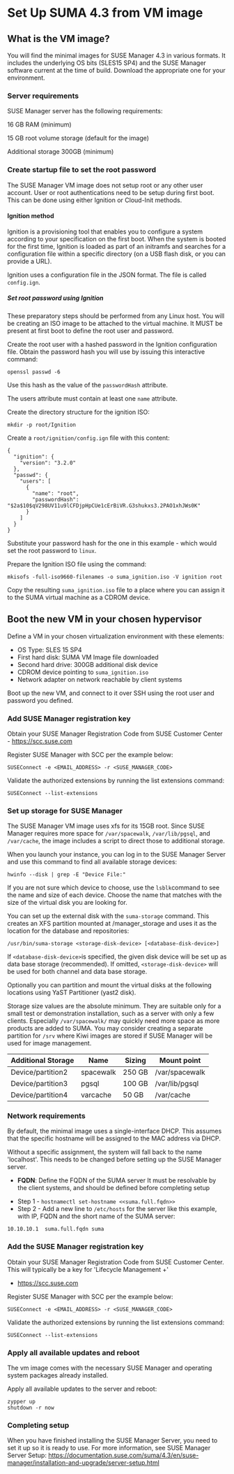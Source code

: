 # Set Up SUMA 4.3 from VM image

## What is the VM image?

You will find the minimal images for SUSE Manager 4.3 in various formats.  It includes the underlying OS bits (SLES15 SP4) and the SUSE Manager software current at the time of build.
Download the appropriate one for your environment.

### Server requirements
SUSE Manager server has the following requirements:

16 GB RAM (minimum)

15 GB root volume storage (default for the image)

Additional storage 300GB (minimum)  

### Create startup file to set the root password
The SUSE Manager VM image does not setup root or any other user account. User or root authentications need to be setup during first boot. This can be done using either Ignition or Cloud-Init methods.
#### Ignition method
Ignition is a provisioning tool that enables you to configure a system according to your specification on the first boot. When the system is booted for the first time, Ignition is loaded as part of an initramfs and searches for a configuration file within a specific directory (on a USB flash disk, or you can provide a URL).

Ignition uses a configuration file in the JSON format. The file is called ```config.ign```.

##### Set root password using Ignition
These preparatory steps should be performed from any Linux host.
You will be creating an ISO image to be attached to the virtual machine.
It MUST be present at first boot to define the root user and password.

Create the root user with a hashed password in the Ignition configuration file.
Obtain the password hash you will use by issuing this interactive command:
```
openssl passwd -6
```
Use this hash as the value of the ```passwordHash``` attribute.

The users attribute must contain at least one ```name``` attribute.

Create the directory structure for the ignition ISO:
```
mkdir -p root/Ignition
```
Create a ```root/ignition/config.ign``` file with this content:
```
{
  "ignition": {
    "version": "3.2.0"
  },
  "passwd": {
    "users": [
      {
        "name": "root",
        "passwordHash": "$2a$10$qV298UV11u9lCFDjpHpCUe1cErBiVR.G3shukxs3.2PAO1xhJWs0K"
      }
    ]
  }
}
```
Substitute your password hash for the one in this example - which would set the root password to ```linux```.

Prepare the Ignition ISO file using the command:
```
mkisofs -full-iso9660-filenames -o suma_ignition.iso -V ignition root
```
Copy the resulting ```suma_ignition.iso``` file to a place where you can assign it to the SUMA virtual machine as a CDROM device.  
## Boot the new VM in your chosen hypervisor
Define a VM in your chosen virtualization environment with these elements:

* OS Type:  SLES 15 SP4
* First hard disk: SUMA VM Image file downloaded
* Second hard drive: 300GB additional disk device
* CDROM device pointing to ```suma_ignition.iso```
* Network adapter on network reachable by client systems

Boot up the new VM, and connect to it over SSH using the root user and password you defined.

### Add SUSE Manager registration key

Obtain your SUSE Manager Registration Code from SUSE Customer Center - https://scc.suse.com

Register SUSE Manager with SCC per the example below:
```
SUSEConnect -e <EMAIL_ADDRESS> -r <SUSE_MANAGER_CODE>
```
Validate the authorized extensions by running the list extensions command:
```
SUSEConnect --list-extensions
```
### Set up storage for SUSE Manager

The SUSE Manager VM image uses xfs for its 15GB root.  Since SUSE Manager requires more space for ```/var/spacewalk```, ```/var/lib/pgsql```, and ```/var/cache```, the image includes a script to direct those to additional storage.

When you launch your instance, you can log in to the SUSE Manager Server and use this command to find all available storage devices:
```
hwinfo --disk | grep -E "Device File:"
```
If you are not sure which device to choose, use the ```lsblk```command to see the name and size of each device. Choose the name that matches with the size of the virtual disk you are looking for.

You can set up the external disk with the ```suma-storage``` command. This creates an XFS partition mounted at /manager_storage and uses it as the location for the database and repositories:
```
/usr/bin/suma-storage <storage-disk-device> [<database-disk-device>]
```
If ```<database-disk-device>```is specified, the given disk device will be set up
as data base storage (recommended). If omitted, ```<storage-disk-device>``` will
be used for both channel and data base storage.

Optionally you can partition and mount the virtual disks at the following locations using YaST Partitioner (yast2 disk).

Storage size values are the absolute minimum. They are suitable only for a small test or demonstration installation, such as a server with only a few clients. Especially ```/var/spacewalk/``` may quickly need more space as more products are added to SUMA. You may consider creating a separate partition for ```/srv``` where Kiwi images
are stored if SUSE Manager will be used for image management.

| Additional Storage   | Name      | Sizing        | Mount point  |
| ------------------   | --------- | ------------- | ------------ |
| Device/partition2    | spacewalk | 250 GB        | /var/spacewalk |
| Device/partition3    | pgsql     | 100 GB        | /var/lib/pgsql |
| Device/partition4    | varcache  | 50  GB        | /var/cache   |




### Network requirements
By default, the minimal image uses a single-interface DHCP.  This assumes that the specific hostname will be assigned to the MAC address via DHCP.  

Without a specific assignment, the system will fall back to the name 'localhost'. This needs to be changed before setting up the SUSE Manager server.   
 * **FQDN**: Define the FQDN of the SUMA server  It must be resolvable by the client systems, and should be defined before completing setup
 - Step 1 - ```hostnamectl set-hostname <<suma.full.fqdn>>```
 - Step 2 - Add a new line to ```/etc/hosts``` for the server like this example,  with IP, FQDN and the short name of the SUMA server:
 ```
 10.10.10.1  suma.full.fqdn suma
 ```
### Add the SUSE Manager registration key

Obtain your SUSE Manager Registration Code from SUSE Customer Center.  This will typically be a key for 'Lifecycle Management +'

 - https://scc.suse.com

Register SUSE Manager with SCC per the example below:
```
SUSEConnect -e <EMAIL_ADDRESS> -r <SUSE_MANAGER_CODE>
```
Validate the authorized extensions by running the list extensions command:
```
SUSEConnect --list-extensions
```

### Apply all available updates and reboot
The vm image comes with the necessary SUSE Manager and operating system packages already installed.

Apply all available updates to the server and reboot:
```
zypper up
shutdown -r now
```

### Completing setup
When you have finished installing the SUSE Manager Server, you need to set it up so it is ready to use. For more information, see SUSE Manager Server Setup:
https://documentation.suse.com/suma/4.3/en/suse-manager/installation-and-upgrade/server-setup.html
